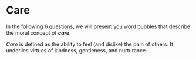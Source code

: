 # Care

In the following 6 questions, we will present you word bubbles that describe the moral concept of ***care***.

*Care* is defined as the ability to feel (and dislike) the pain of others. It underlies virtues of kindness, gentleness, and nurturance.